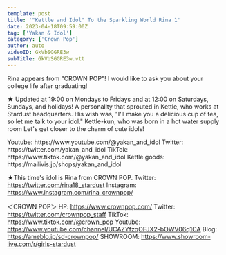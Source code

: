 ```yaml
---
template: post
title: '"Kettle and Idol" To the Sparkling World Rina 1'
date: 2023-04-18T09:59:00Z
tag: ['Yakan & Idol']
category: ['Crown Pop']
author: auto 
videoID: GkVbSGGRE3w
subTitle: GkVbSGGRE3w.vtt
---
```

Rina appears from "CROWN POP"!
I would like to ask you about your college life after graduating!

★ Updated at 19:00 on Mondays to Fridays and at 12:00 on Saturdays, Sundays, and holidays!
A personality that sprouted in Kettle, who works at Stardust headquarters.
His wish was, "I'll make you a delicious cup of tea, so let me talk to your idol."
Kettle-kun, who was born in a hot water supply room
Let's get closer to the charm of cute idols!

<Kettle and Idol>
Youtube: https://www.youtube.com/@yakan_and_idol
Twitter: https://twitter.com/yakan_and_idol
TikTok: https://www.tiktok.com/@yakan_and_idol
Kettle goods: https://mailivis.jp/shops/yakan_and_idol

★This time's idol is Rina from CROWN POP.
<Rina>
Twitter: https://twitter.com/rina18_stardust
Instagram: https://www.instagram.com/rina_crownpop/

＜CROWN POP＞
HP: https://www.crownpop.com/
Twitter: https://twitter.com/crownpop_staff
TikTok: https://www.tiktok.com/@crown_pop
Youtube: https://www.youtube.com/channel/UCAZYfzqOFJX2-bOWV06q1CA
Blog: https://ameblo.jp/sd-crownpop/
SHOWROOM: https://www.showroom-live.com/r/girls-stardust